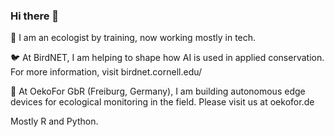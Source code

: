 ### Hi there 👋

🌱 I am an ecologist by training, now working mostly in tech.

🐦 At BirdNET, I am helping to shape how AI is used in applied conservation.
For more information, visit birdnet.cornell.edu/

🎤 At OekoFor GbR (Freiburg, Germany), I am building autonomous edge devices for ecological monitoring in the field.
Please visit us at oekofor.de

Mostly R and Python.

<!--
**fegue/fegue** is a ✨ _special_ ✨ repository because its `README.md` (this file) appears on your GitHub profile.

Here are some ideas to get you started:

- 🔭 I’m currently working on ...
- 🌱 I’m currently learning ...
- 👯 I’m looking to collaborate on ...
- 🤔 I’m looking for help with ...
- 💬 Ask me about ...
- 📫 How to reach me: ...
- 😄 Pronouns: ...
- ⚡ Fun fact: ...
-->
